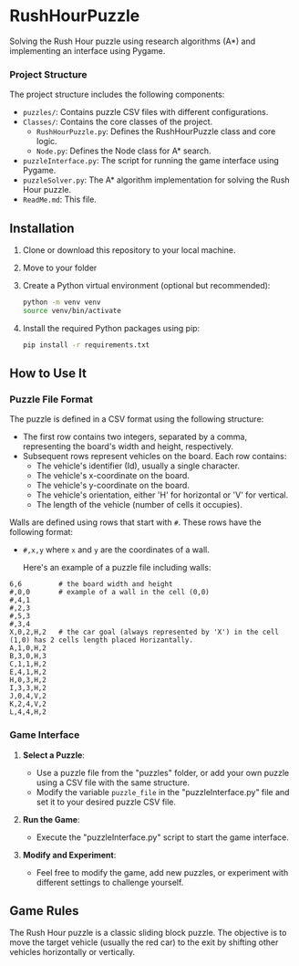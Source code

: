 # RushHourPuzzle

Solving the Rush Hour puzzle using research algorithms (A*) and implementing an interface using Pygame.

### Project Structure

The project structure includes the following components:

- `puzzles/`: Contains puzzle CSV files with different configurations.
- `Classes/`: Contains the core classes of the project.
  - `RushHourPuzzle.py`: Defines the RushHourPuzzle class and core logic.
  - `Node.py`: Defines the Node class for A* search.
- `puzzleInterface.py`: The script for running the game interface using Pygame.
- `puzzleSolver.py`: The A* algorithm implementation for solving the Rush Hour puzzle.
- `ReadMe.md`: This file.

## Installation

1. Clone or download this repository to your local machine.
2. Move to your folder
3. Create a Python virtual environment (optional but recommended):

   ```bash
   python -m venv venv
   source venv/bin/activate
   ```
4. Install the required Python packages using pip:
   ```bash
   pip install -r requirements.txt
   ```

  
## How to Use It

### Puzzle File Format

The puzzle is defined in a CSV format using the following structure:

- The first row contains two integers, separated by a comma, representing the board's width and height, respectively.
- Subsequent rows represent vehicles on the board. Each row contains:
  - The vehicle's identifier (Id), usually a single character.
  - The vehicle's x-coordinate on the board.
  - The vehicle's y-coordinate on the board.
  - The vehicle's orientation, either 'H' for horizontal or 'V' for vertical.
  - The length of the vehicle (number of cells it occupies).

Walls are defined using rows that start with `#`. These rows have the following format:
- `#,x,y` where `x` and `y` are the coordinates of a wall.

  Here's an example of a puzzle file including walls:
```
6,6         # the board width and height
#,0,0       # example of a wall in the cell (0,0)
#,4,1
#,2,3
#,5,3
#,3,4
X,0,2,H,2   # the car goal (always represented by 'X') in the cell (1,0) has 2 cells length placed Horizantally.
A,1,0,H,2
B,3,0,H,3
C,1,1,H,2
E,4,1,H,2
H,0,3,H,2
I,3,3,H,2
J,0,4,V,2
K,2,4,V,2
L,4,4,H,2

```

### Game Interface

1. **Select a Puzzle**:
   - Use a puzzle file from the "puzzles" folder, or add your own puzzle using a CSV file with the same structure.
   - Modify the variable `puzzle_file` in the "puzzleInterface.py" file and set it to your desired puzzle CSV file.


2. **Run the Game**:
   - Execute the "puzzleInterface.py" script to start the game interface.

3. **Modify and Experiment**:
   - Feel free to modify the game, add new puzzles, or experiment with different settings to challenge yourself.


## Game Rules

The Rush Hour puzzle is a classic sliding block puzzle. The objective is to move the target vehicle (usually the red car) to the exit by shifting other vehicles horizontally or vertically.
